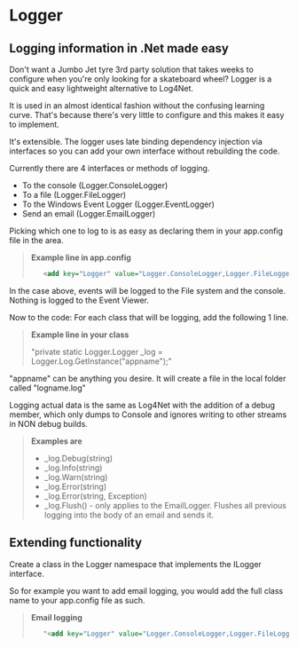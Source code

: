 # Logger
Logging information in .Net made easy
-------------------------------------

Don't want a Jumbo Jet tyre 3rd party solution that takes weeks to configure when you're only looking for a skateboard wheel?
Logger is a quick and easy lightweight alternative to Log4Net.

It is used in an almost identical fashion without the confusing learning curve.
That's because there's very little to configure and this makes it easy to implement.

It's extensible. The logger uses late binding dependency injection via interfaces so you can add your own interface without rebuilding the code.

Currently there are 4 interfaces or methods of logging.
- To the console (Logger.ConsoleLogger)
- To a file (Logger.FileLogger)
- To the Windows Event Logger (Logger.EventLogger)
- Send an email (Logger.EmailLogger)

Picking which one to log to is as easy as declaring them in your app.config file in the <appsettings> area.
> **Example line in app.config**
>
> ```xml
>    <add key="Logger" value="Logger.ConsoleLogger,Logger.FileLogger" />
> ```

In the case above, events will be logged to the File system and the console. Nothing is logged to the Event Viewer.

Now to the code:
For each class that will be logging, add the following 1 line.

> **Example line in your class**
>
>   "private static Logger.Logger _log = Logger.Log.GetInstance("appname");"

"appname" can be anything you desire. It will create a file in the local folder called "logname.log"

Logging actual data is the same as Log4Net with the addition of a debug member, which only dumps to Console and ignores writing to
other streams in NON debug builds.

> **Examples are**
>
> - _log.Debug(string)
> - _log.Info(string)
> - _log.Warn(string)
> - _log.Error(string)
> - _log.Error(string, Exception)
> - _log.Flush() - only applies to the EmailLogger. Flushes all previous logging into the body of an email and sends it.


Extending functionality
-----------------------

Create a class in the Logger namespace that implements the ILogger interface.

So for example you want to add email logging, you would add the full class name to your app.config file as such.

> **Email logging**
>
> ```xml
>    "<add key="Logger" value="Logger.ConsoleLogger,Logger.FileLogger,Logger.EmailLogger" />"
> ```
